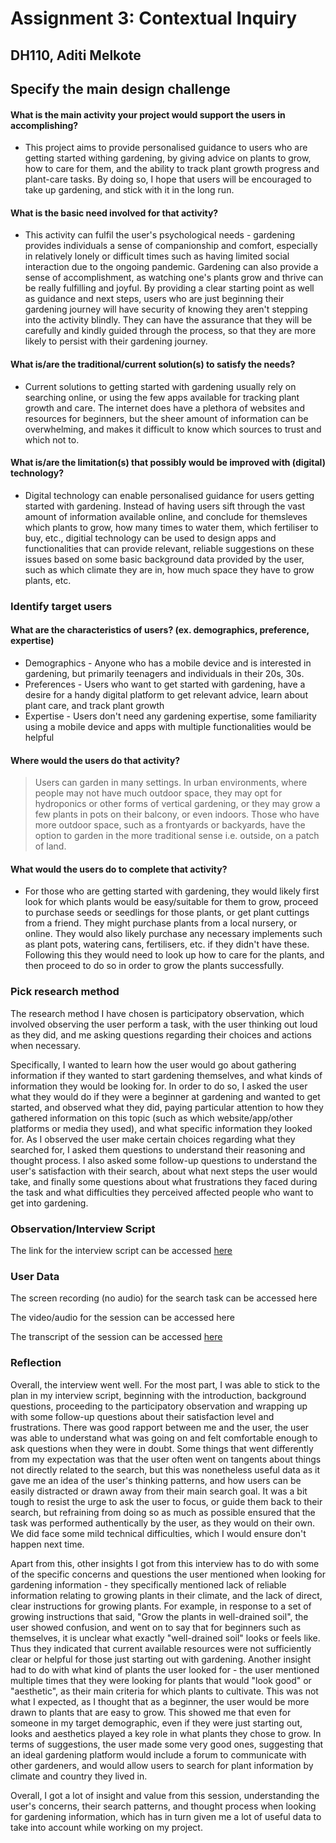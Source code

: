 # Assignment 3: Contextual Inquiry
## DH110, Aditi Melkote

## Specify the main design challenge
#### What is the main activity your project would support the users in accomplishing?
 - This project aims to provide personalised guidance to users who are getting started withing gardening, by giving advice on plants to grow, how to care for them, and the ability to track plant growth progress and plant-care tasks. By doing so, I hope that users will be encouraged to take up gardening, and stick with it in the long run.

#### What is the basic need involved for that activity?
- This activity can fulfil the user's psychological needs - gardening provides individuals a sense of companionship and comfort, especially in relatively lonely or difficult times such as having limited social interaction due to the ongoing pandemic. Gardening can also provide a sense of accomplishment, as watching one's plants grow and thrive can be really fulfilling and joyful. By providing a clear starting point as well as guidance and next steps, users who are just beginning their gardening journey will have security of knowing they aren't stepping into the activity blindly. They can have the assurance that they will be carefully and kindly guided through the process, so that they are more likely to persist with their gardening journey.

#### What is/are the traditional/current solution(s) to satisfy the needs?
- Current solutions to getting started with gardening usually rely on searching online, or using the few apps available for tracking plant growth and care. The internet does have a plethora of websites and resources for beginners, but the sheer amount of information can be overwhelming, and makes it difficult to know which sources to trust and which not to. 

#### What is/are the limitation(s) that possibly would be improved with (digital) technology?
- Digital technology can enable personalised guidance for users getting started with gardening. Instead of having users sift through the vast amount of information available online, and conclude for themsleves which plants to grow, how many times to water them, which fertiliser to buy, etc., digitial technology can be used to design apps and functionalities that can provide relevant, reliable suggestions on these issues based on some basic background data provided by the user, such as which climate they are in, how much space they have to grow plants, etc.

### Identify target users
#### What are the characteristics of users? (ex. demographics, preference, expertise)
- Demographics - Anyone who has a mobile device and is interested in gardening, but primarily teenagers and individuals in their 20s, 30s. 
- Preferences - Users who want to get started with gardening, have a desire for a handy digital platform to get relevant advice, learn about plant care, and track plant growth
- Expertise - Users don't need any gardening expertise, some familiarity using a mobile device and apps with multiple functionalities would be helpful

#### Where would the users do that activity?
> Users can garden in many settings. In urban environments, where people may not have much outdoor space, they may opt for hydroponics or other forms of vertical gardening, or they may grow a few plants in pots on their balcony, or even indoors. Those who have more outdoor space, such as a frontyards or backyards, have the option to garden in the more traditional sense i.e. outside, on a patch of land.

#### What would the users do to complete that activity?
- For those who are getting started with gardening, they would likely first look for which plants would be easy/suitable for them to grow, proceed to purchase seeds or seedlings for those plants, or get plant cuttings from a friend. They might purchase plants from a local nursery, or online. They would also likely purchase any necessary implements such as plant pots, watering cans, fertilisers, etc. if they didn't have these. Following this they would need to look up how to care for the plants, and then proceed to do so in order to grow the plants successfully.

### Pick research method
The research method I have chosen is participatory observation, which involved observing the user perform a task, with the user thinking out loud as they did, and me asking questions regarding their choices and actions when necessary. 

Specifically, I wanted to learn how the user would go about gathering information if they wanted to start gardening themselves, and what kinds of information they would be looking for. In order to do so, I asked the user what they would do if they were a beginner at gardening and wanted to get started, and observed what they did, paying particular attention to how they gathered information on this topic (such as which website/app/other platforms or media they used), and what specific information they looked for. As I observed the user make certain choices regarding what they searched for, I asked them questions to understand their reasoning and thought process. I also asked some follow-up questions to understand the user's satisfaction with their search, about what next steps the user would take, and finally some questions about what frustrations they faced during the task and what difficulties they perceived affected people who want to get into gardening.

### Observation/Interview Script
The link for the interview script can be accessed [here](https://docs.google.com/document/d/1zWOFOxu9cGEg2FUN2gCjp4-UfkLEV_Z0Xlqr1NtYOKM/edit)

### User Data
The screen recording (no audio) for the search task can be accessed here

The video/audio for the session can be accessed here

The transcript of the session can be accessed [here](https://docs.google.com/document/d/15fPHRXn37V4AMv8LC2HsT22vx4xTvj0VEWXtP8EvHh8/edit)

### Reflection
Overall, the interview went well. For the most part, I was able to stick to the plan in my interview script, beginning with the introduction, background questions, proceeding to the participatory observation and wrapping up with some follow-up questions about their satisfaction level and frustrations. There was good rapport between me and the user, the user was able to understand what was going on and felt comfortable enough to ask questions when they were in doubt. Some things that went differently from my expectation was that the user often went on tangents about things not directly related to the search, but this was nonetheless useful data as it gave me an idea of the user's thinking patterns, and how users can be easily distracted or drawn away from their main search goal. It was a bit tough to resist the urge to ask the user to focus, or guide them back to their search, but refraining from doing so as much as possible ensured that the task was performed authentically by the user, as they would on their own. We did face some mild technical difficulties, which I would ensure don't happen next time. 

Apart from this, other insights I got from this interview has to do with some of the specific concerns and questions the user mentioned when looking for gardening information - they specifically mentioned lack of reliable information relating to growing plants in their climate, and the lack of direct, clear instructions for growing plants. For example, in response to a set of growing instructions that said, "Grow the plants in well-drained soil", the user showed confusion, and went on to say that for beginners such as themselves, it is unclear what exactly "well-drained soil" looks or feels like. Thus they indicated that current available resources were not sufficiently clear or helpful for those just starting out with gardening. Another insight had to do with what kind of plants the user looked for - the user mentioned multiple times that they were looking for plants that would "look good" or "aesthetic", as their main criteria for which plants to cultivate. This was not what I expected, as I thought that as a beginner, the user would be more drawn to plants that are easy to grow. This showed me that even for someone in my target demographic, even if they were just starting out, looks and aesthetics played a key role in what plants they chose to grow. In terms of suggestions, the user made some very good ones, suggesting that an ideal gardening platform would include a forum to communicate with other gardeners, and would allow users to search for plant information by climate and country they lived in. 

Overall, I got a lot of insight and value from this session, understanding the user's concerns, their search patterns, and thought process when looking for gardening information, which has in turn given me a lot of useful data to take into account while working on my project.








 
